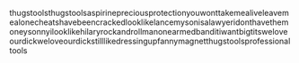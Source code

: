 thugstoolsthugstoolsaspirinepreciousprotectionyouwonttakemealiveleavemealonecheatshavebeencrackedlooklikelancemysonisalawyeridonthavethemoneysonnyilooklikehilaryrockandrollmanonearmedbanditiwantbigtitsweloveourdickweloveourdickstilllikedressingupfannymagnetthugstoolsprofessionaltools
